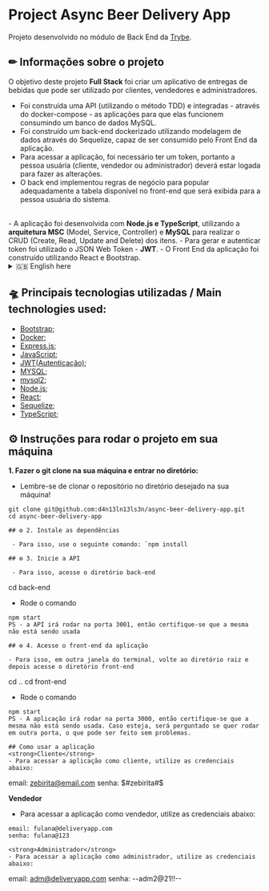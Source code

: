 # Project Async Beer Delivery App
Projeto desenvolvido no módulo de Back End da [Trybe](https://www.betrybe.com/). 

## ✏ Informações sobre o projeto
O objetivo deste projeto <strong>Full Stack</strong> foi criar um aplicativo de entregas de bebidas que pode ser utilizado por clientes, vendedores e administradores.
- Foi construída uma API (utilizando o método TDD) e integradas - através do docker-compose - as aplicações para que elas funcionem consumindo um banco de dados MySQL.
- Foi construído um back-end dockerizado utilizando modelagem de dados através do Sequelize, capaz de ser consumido pelo Front End da aplicação.
- Para acessar a aplicação, foi necessário ter um token, portanto a pessoa usuária (cliente, vendedor ou administrador) deverá estar logada para fazer as alterações. 
- O back end implementou regras de negócio para popular adequadamente a tabela disponível no front-end que será exibida para a pessoa usuária do sistema.
</br>
- A aplicação foi desenvolvida com <strong>Node.js e TypeScript</strong>, utilizando a <strong>arquitetura MSC</strong> (Model, Service, Controller) e <strong>MySQL</strong> para realizar o CRUD (Create, Read, Update and Delete) dos itens.
- Para gerar e autenticar token foi utilizado o JSON Web Token - <strong>JWT</strong>.
- O Front End da aplicação foi construído utilizando React e Bootstrap.

 <details>
 <summary> 🇬🇧 English here</summary>
 ✏ Information about the project</br>
 The goal of this full-stack project was to create a beverage delivery app that can be used by customers, salespeople and the website administrator. </br>
  - An API was built (using Test-driven Development - TDD) and integrated - through docker-compose - so as to work consuming data from a MySQL database.</br>
  - A dockerized back end was built using data modeling through Sequelize, able to be consumed by the Front End of the application.</br>
  - To access the application, it is necessary to have a token, therefore the user(customer, salesperson or admin) must be logged in order to make any changes.</br>
  - The back end implemented business rules to adequately populate the table available in the Front End, which is displayed to the user accessing the system.</br>
 </br>
 - The application was developed with <strong>Node.js and Typescript</strong>, using <strong>MSC architecture</strong> (Model, Service and Controller) and <strong>MySQL</strong> to perform CRUD (Create, Read, Update and Delete) operations.</br>
 - To generate and authenticate tokens, we used the library JSON Web Token - <strong>JWT</strong>.
 </details>
 
## 🛸 Principais tecnologias utilizadas / Main technologies used: 
- [Bootstrap](https://https://getbootstrap.com/);
- [Docker](https://www.docker.com/);
- [Express.js](https://expressjs.com/);
- [JavaScript](https://developer.mozilla.org/pt-BR/docs/Web/JavaScript);
- [JWT(Autenticação)](https://jwt.io/);
- [MYSQL](https://www.mysql.com/);
- [mysql2](https://www.npmjs.com/package/mysql2);
- [Node.js](https://nodejs.org/en/);
- [React](https://https://reactjs.org/);
- [Sequelize](https://sequelize.org/);
- [TypeScript](https://www.typescriptlang.org/);

## ⚙ Instruções para rodar o projeto em sua máquina

<strong>1. Fazer o git clone na sua máquina e entrar no diretório:</strong>
 - Lembre-se de clonar o repositório no diretório desejado na sua máquina!
 ```
 git clone git@github.com:d4n13ln13ls3n/async-beer-delivery-app.git
 cd async-beer-delivery-app
 
 ## ⚙ 2. Instale as dependências

  - Para isso, use o seguinte comando: `npm install
  
 ## ⚙ 3. Inicie a API
 
  - Para isso, acesse o diretório back-end
  ```
  cd back-end
  
  - Rode o comando
  ```
  npm start
  PS - a API irá rodar na porta 3001, então certifique-se que a mesma não está sendo usada
  
  ## ⚙ 4. Acesse o front-end da aplicação
 
  - Para isso, em outra janela do terminal, volte ao diretório raiz e depois acesse o diretório front-end
  ```
  cd ..
  cd front-end
  
  - Rode o comando
  ```
  npm start
  PS - A aplicação irá rodar na porta 3000, então certifique-se que a mesma não está sendo usada. Caso esteja, será perguntado se quer rodar em outra porta, o que pode ser feito sem problemas.
  
  ## Como usar a aplicação
  <strong>Cliente</strong>
  - Para acessar a aplicação como cliente, utilize as credenciais abaixo:
  ```
  email: zebirita@email.com
  senha: $#zebirita#$
  
  <strong>Vendedor</strong>
  - Para acessar a aplicação como vendedor, utilize as credenciais abaixo:
  ```
  email: fulana@deliveryapp.com
  senha: fulana@123

  <strong>Administrador</strong>
  - Para acessar a aplicação como administrador, utilize as credenciais abaixo:
  ```
  email: adm@deliveryapp.com
  senha: --adm2@21!!--
